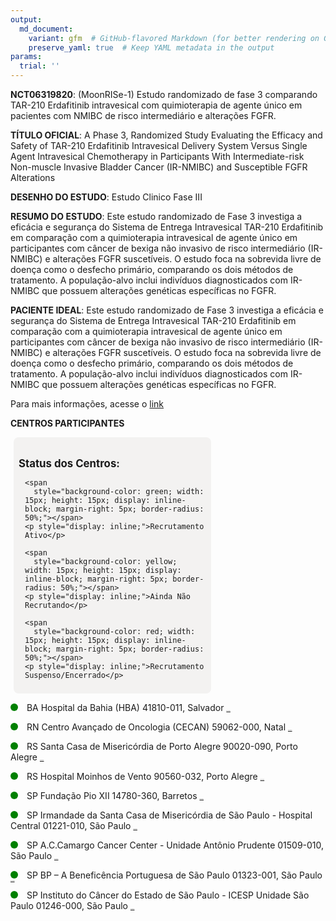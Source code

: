 ```yaml
---
output: 
  md_document:
    variant: gfm  # GitHub-flavored Markdown (for better rendering on GitHub)
    preserve_yaml: true  # Keep YAML metadata in the output
params:
  trial: ''
---
```


**NCT06319820**: (MoonRISe-1) Estudo randomizado de fase 3 comparando
TAR-210 Erdafitinib intravesical com quimioterapia de agente único em
pacientes com NMIBC de risco intermediário e alterações FGFR.

**TÍTULO OFICIAL**: A Phase 3, Randomized Study Evaluating the Efficacy
and Safety of TAR-210 Erdafitinib Intravesical Delivery System Versus
Single Agent Intravesical Chemotherapy in Participants With
Intermediate-risk Non-muscle Invasive Bladder Cancer (IR-NMIBC) and
Susceptible FGFR Alterations

**DESENHO DO ESTUDO**: Estudo Clinico Fase III

**RESUMO DO ESTUDO**: Este estudo randomizado de Fase 3 investiga a
eficácia e segurança do Sistema de Entrega Intravesical TAR-210
Erdafitinib em comparação com a quimioterapia intravesical de agente
único em participantes com câncer de bexiga não invasivo de risco
intermediário (IR-NMIBC) e alterações FGFR suscetíveis. O estudo foca na
sobrevida livre de doença como o desfecho primário, comparando os dois
métodos de tratamento. A população-alvo inclui indivíduos diagnosticados
com IR-NMIBC que possuem alterações genéticas específicas no FGFR.

**PACIENTE IDEAL**: Este estudo randomizado de Fase 3 investiga a
eficácia e segurança do Sistema de Entrega Intravesical TAR-210
Erdafitinib em comparação com a quimioterapia intravesical de agente
único em participantes com câncer de bexiga não invasivo de risco
intermediário (IR-NMIBC) e alterações FGFR suscetíveis. O estudo foca na
sobrevida livre de doença como o desfecho primário, comparando os dois
métodos de tratamento. A população-alvo inclui indivíduos diagnosticados
com IR-NMIBC que possuem alterações genéticas específicas no FGFR.

Para mais informações, acesse o
[link](https://clinicaltrials.gov/ct2/show/NCT06319820)

**CENTROS PARTICIPANTES**

<div style="margin-bottom: 8px; margin-left: 5px; padding: 8px; max-width: 300px; background-color: #f3f2f1; border-radius: 8px;">

<h4 style="font-size: 1.2em; font-weight: bold; margin-bottom: 10px;">
Status dos Centros:
</h4>

<div style="margin-left: 10px;">

    <span 
      style="background-color: green; width: 15px; height: 15px; display: inline-block; margin-right: 5px; border-radius: 50%;"></span>
    <p style="display: inline;">Recrutamento Ativo</p>

</div>

<div style="margin-left: 10px;">

    <span 
      style="background-color: yellow; width: 15px; height: 15px; display: inline-block; margin-right: 5px; border-radius: 50%;"></span>
    <p style="display: inline;">Ainda Não Recrutando</p>

</div>

<div style="margin-left: 10px;">

    <span 
      style="background-color: red; width: 15px; height: 15px; display: inline-block; margin-right: 5px; border-radius: 50%;"></span>
    <p style="display: inline;">Recrutamento Suspenso/Encerrado</p>

</div>

</div>

<span style="display: inline-block; width: 12px; height: 12px; border-radius: 50%; margin-right: 10px; padding-bottom: 0px; background-color: green;"></span>
BA Hospital da Bahia (HBA) 41810-011, Salvador
<span style="color: #2E4A7F; text-decoration: none; font-weight: 500; font-size: 0.8">[REPORTAR
ERRO](https://flazar.shinyapps.io/formsapp?study_nct_id=NCT06319820&location_id=HBASAASSITENCIAMEDICAEHOSPITALARSALVADOR41810011BRAZIL&location_full_name=Hospital%20da%20Bahia%20%28HBA%29%2C%2041810-011%2C%20Salvador&form_type=Reportar%20Erro)</span>

<span style="display: inline-block; width: 12px; height: 12px; border-radius: 50%; margin-right: 10px; padding-bottom: 0px; background-color: green;"></span>
RN Centro Avançado de Oncologia (CECAN) 59062-000, Natal
<span style="color: #2E4A7F; text-decoration: none; font-weight: 500; font-size: 0.8">[REPORTAR
ERRO](https://flazar.shinyapps.io/formsapp?study_nct_id=NCT06319820&location_id=LIGANORTERIOGRANDENSECONTRAOCANCERNATAL59062000BRAZIL&location_full_name=Centro%20Avan%C3%A7ado%20de%20Oncologia%20%28CECAN%29%2C%2059062-000%2C%20Natal&form_type=Reportar%20Erro)</span>

<span style="display: inline-block; width: 12px; height: 12px; border-radius: 50%; margin-right: 10px; padding-bottom: 0px; background-color: green;"></span>
RS Santa Casa de Misericórdia de Porto Alegre 90020-090, Porto Alegre
<span style="color: #2E4A7F; text-decoration: none; font-weight: 500; font-size: 0.8">[REPORTAR
ERRO](https://flazar.shinyapps.io/formsapp?study_nct_id=NCT06319820&location_id=IRMANDADEDASANTACASADEMISERICORDIADEPORTOALEGREPORTOALEGRE90050170BRAZIL&location_full_name=Santa%20Casa%20de%20Miseric%C3%B3rdia%20de%20Porto%20Alegre%2C%2090020-090%2C%20Porto%20Alegre&form_type=Reportar%20Erro)</span>

<span style="display: inline-block; width: 12px; height: 12px; border-radius: 50%; margin-right: 10px; padding-bottom: 0px; background-color: green;"></span>
RS Hospital Moinhos de Vento 90560-032, Porto Alegre
<span style="color: #2E4A7F; text-decoration: none; font-weight: 500; font-size: 0.8">[REPORTAR
ERRO](https://flazar.shinyapps.io/formsapp?study_nct_id=NCT06319820&location_id=ASSOCIACAOHOSPITALARMOINHOSDEVENTOPORTOALEGRE90035001BRAZIL&location_full_name=Hospital%20Moinhos%20de%20Vento%2C%2090560-032%2C%20Porto%20Alegre&form_type=Reportar%20Erro)</span>

<span style="display: inline-block; width: 12px; height: 12px; border-radius: 50%; margin-right: 10px; padding-bottom: 0px; background-color: green;"></span>
SP Fundação Pio XII 14780-360, Barretos
<span style="color: #2E4A7F; text-decoration: none; font-weight: 500; font-size: 0.8">[REPORTAR
ERRO](https://flazar.shinyapps.io/formsapp?study_nct_id=NCT06319820&location_id=FUNDACAOPIOXIIBARRETOS14780070BRAZIL&location_full_name=Funda%C3%A7%C3%A3o%20Pio%20XII%2C%2014780-360%2C%20Barretos&form_type=Reportar%20Erro)</span>

<span style="display: inline-block; width: 12px; height: 12px; border-radius: 50%; margin-right: 10px; padding-bottom: 0px; background-color: green;"></span>
SP Irmandade da Santa Casa de Misericórdia de São Paulo - Hospital
Central 01221-010, São Paulo
<span style="color: #2E4A7F; text-decoration: none; font-weight: 500; font-size: 0.8">[REPORTAR
ERRO](https://flazar.shinyapps.io/formsapp?study_nct_id=NCT06319820&location_id=IRMANDADEDASANTACASADEMISERICORDIADESAOPAULOSAOPAULO01221020BRAZIL&location_full_name=Irmandade%20da%20Santa%20Casa%20de%20Miseric%C3%B3rdia%20de%20S%C3%A3o%20Paulo%20-%20Hospital%20Central%2C%2001221-010%2C%20S%C3%A3o%20Paulo&form_type=Reportar%20Erro)</span>

<span style="display: inline-block; width: 12px; height: 12px; border-radius: 50%; margin-right: 10px; padding-bottom: 0px; background-color: green;"></span>
SP A.C.Camargo Cancer Center - Unidade Antônio Prudente 01509-010, São
Paulo
<span style="color: #2E4A7F; text-decoration: none; font-weight: 500; font-size: 0.8">[REPORTAR
ERRO](https://flazar.shinyapps.io/formsapp?study_nct_id=NCT06319820&location_id=FUNDACAOANTONIOPRUDENTEACCAMARGOCANCERCENTERSAOPAULO01509900BRAZIL&location_full_name=A.C.Camargo%20Cancer%20Center%20-%20Unidade%20Ant%C3%B4nio%20Prudente%2C%2001509-010%2C%20S%C3%A3o%20Paulo&form_type=Reportar%20Erro)</span>

<span style="display: inline-block; width: 12px; height: 12px; border-radius: 50%; margin-right: 10px; padding-bottom: 0px; background-color: green;"></span>
SP BP – A Beneficência Portuguesa de São Paulo 01323-001, São Paulo
<span style="color: #2E4A7F; text-decoration: none; font-weight: 500; font-size: 0.8">[REPORTAR
ERRO](https://flazar.shinyapps.io/formsapp?study_nct_id=NCT06319820&location_id=REALEBENEMERITAASSOCIACAOPORTUGUESADEBENEFICENCIASAOPAULO01323900BRAZIL&location_full_name=BP%20%E2%80%93%20A%20Benefic%C3%AAncia%20Portuguesa%20de%20S%C3%A3o%20Paulo%2C%2001323-001%2C%20S%C3%A3o%20Paulo&form_type=Reportar%20Erro)</span>

<span style="display: inline-block; width: 12px; height: 12px; border-radius: 50%; margin-right: 10px; padding-bottom: 0px; background-color: green;"></span>
SP Instituto do Câncer do Estado de São Paulo - ICESP Unidade São Paulo
01246-000, São Paulo
<span style="color: #2E4A7F; text-decoration: none; font-weight: 500; font-size: 0.8">[REPORTAR
ERRO](https://flazar.shinyapps.io/formsapp?study_nct_id=NCT06319820&location_id=FUNDACAOFACULDADEDEMEDICINAINSTITUTODOCANCERDOESTADODESAOPAULOSAOPAULO01246000BRAZIL&location_full_name=Instituto%20do%20C%C3%A2ncer%20do%20Estado%20de%20S%C3%A3o%20Paulo%20-%20ICESP%20Unidade%20S%C3%A3o%20Paulo%2C%2001246-000%2C%20S%C3%A3o%20Paulo&form_type=Reportar%20Erro)</span>
